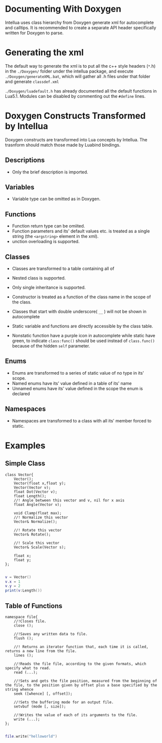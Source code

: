 # Documenting With Doxygen #
Intellua uses class hierarchy from Doxygen generate xml for autocomplete and calltips.
It is recommended to create a separate API header specifically written for Doxygen to parse.

# Generating the xml #
The default way to generate the xml is to put all the c++ style headers (`*`.h) in the `./Doxygen/` folder under the intellua package, and execute `./Doxygen/generateXML.bat`, which will gather all .h files under that folder and generate `classdef.xml`

`./Doxygen/luadefault.h` has already documented all the default functions in Lua5.1. Modules can be disabled by commenting out the `#define` lines.

# Doxygen Constructs Transformed by Intellua #

Doxygen constructs are transformed into Lua concepts by Intellua. The trasnform should match those made by Luabind bindings.

## Descriptions ##
  * Only the brief description is imported.

## Variables ##
  * Variable type can be omitted as in Doxygen.

## Functions ##
  * Function return type can be omiited.
  * Function parameters and its' default values etc. is treated as a single string (the `<argstring>` element in the xml).
  * unction overloading is supported.

## Classes ##
  * Classes are transformed to a table containing all of
  * Nested class is supported.
  * Only single inheritance is supported.
  * Constructor is treated as a function of the class name in the scope of the class.
  * Classes that start with double underscore( `__` ) will not be shown in autocomplete

  * Static variable and functions are directly accessible by the class table.
  * Nonstatic function have a purple icon in autocomplete while static have green, to indicate `class:func()` should be used instead of `class.func()` because of the hidden `self` parameter.

## Enums ##
  * Enums are transformed to a series of static value of no type in its' scope.
  * Named enums have its' value defined in a table of its' name
  * Unnamed enums have its' value defined in the scope the enum is declared

## Namespaces ##
  * Namespaces are transformed to a class with all its' member forced to static.

# Examples #
## Simple Class ##
```
class Vector{
	Vector();
	Vector(float x,float y);
	Vector(Vector v);
	float Dot(Vector v);
	float Length();
	//! Angle between this vector and v, nil for x axis
	float Angle(Vector v);

	void Clamp(float max);
	//! Normalize this vector
	Vector& Normalize();

	//! Rotate this vector
	Vector& Rotate();

	//! Scale this vector
	Vector& Scale(Vector s);

	float x;
	float y;
};
```

```lua

v = Vector()
v.x = 1
v.y = 2
print(v:Length())
```

## Table of Functions ##
```
namespace file{
	//!Closes file.
	close ();

	//!Saves any written data to file. 
	flush ();

	//! Returns an iterator function that, each time it is called, returns a new line from the file.
	lines ();

	//!Reads the file file, according to the given formats, which specify what to read.
	read (...);

	//!Sets and gets the file position, measured from the beginning of the file, to the position given by offset plus a base specified by the string whence
	seek ([whence] [, offset]);

	//!Sets the buffering mode for an output file. 
	setvbuf (mode [, size]);

	//!Writes the value of each of its arguments to the file.
	write (...);
};
```

```lua

file.write("helloworld")
```